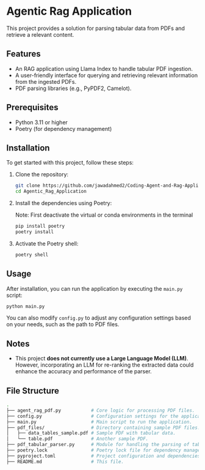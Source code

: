 # Agentic Rag Application

This project provides a solution for parsing tabular data from PDFs and retrieve a relevant content.

## Features

- An RAG application using Llama Index to handle tabular PDF ingestion.
- A user-friendly interface for querying and retrieving relevant information from the ingested PDFs.
- PDF parsing libraries (e.g., PyPDF2, Camelot).

## Prerequisites

- Python 3.11 or higher
- Poetry (for dependency management)

## Installation

To get started with this project, follow these steps:

1. Clone the repository:

   ```bash
   git clone https://github.com/jawadahmed2/Coding-Agent-and-Rag-Application.git
   cd Agentic_Rag_Application
   ```

2. Install the dependencies using Poetry:

    Note: First deactivate the virtual or conda environments in the terminal

   ```bash
   pip install poetry
   poetry install
   ```

3. Activate the Poetry shell:

   ```bash
   poetry shell
   ```

## Usage

After installation, you can run the application by executing the `main.py` script:

```bash
python main.py
```

You can also modify `config.py` to adjust any configuration settings based on your needs, such as the path to PDF files.

## Notes

- This project **does not currently use a Large Language Model (LLM)**. However, incorporating an LLM for re-ranking the extracted data could enhance the accuracy and performance of the parser.

## File Structure

```bash
.
├── agent_rag_pdf.py           # Core logic for processing PDF files.
├── config.py                  # Configuration settings for the application.
├── main.py                    # Main script to run the application.
├── pdf_files/                 # Directory containing sample PDF files.
│   ├── data_tables_sample.pdf # Sample PDF with tabular data.
│   └── table.pdf              # Another sample PDF.
├── pdf_tabular_parser.py      # Module for handling the parsing of tabular data.
├── poetry.lock                # Poetry lock file for dependency management.
├── pyproject.toml             # Project configuration and dependencies.
├── README.md                  # This file.
```
